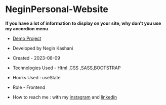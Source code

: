 # NeginPersonal-Website
**If you have a lot of information to display on your site, why don't you use my accordion menu**



- [Demo Project]()

- Developed by Negin Kashani

- Created - 2023-08-09

- Technologies Used - Html ,CSS ,SASS,BOOTSTRAP

- Hooks Used : useState 

- Role - Frontend

- How to reach me : with my [instagram](https://instagram.com/negin_kashweb?igshid=NTc4MTIwNjQ2YQ==
) and [linkedin](https://www.linkedin.com/in/negin-kashani-567840b8)
